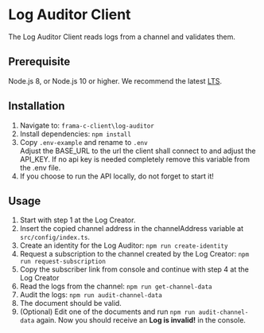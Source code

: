 # Log Auditor Client
The Log Auditor Client reads logs from a channel and validates them.

## Prerequisite
Node.js 8, or Node.js 10 or higher. We recommend the latest [LTS](https://nodejs.org/en/download/).
## Installation
1. Navigate to: `frama-c-client\log-auditor` 
2. Install dependencies: `npm install`  
3. Copy `.env-example` and rename to `.env` \
Adjust the BASE_URL to the url the client shall connect to and adjust the API_KEY. If no api key is needed completely remove this variable from the .env file.
4. If you choose to run the API locally, do not forget to start it!

## Usage
1. Start with step 1 at the Log Creator.
2. Insert the copied channel address in the channelAddress variable at `src/config/index.ts`.
3. Create an identity for the Log Auditor: `npm run create-identity`
4. Request a subscription to the channel created by the Log Creator: `npm run request-subscription`
5. Copy the subscriber link from console and continue with step 4 at the Log Creator
6. Read the logs from the channel: `npm run get-channel-data`
7. Audit the logs: `npm run audit-channel-data`
8. The document should be valid.
9. (Optional) Edit one of the documents and run `npm run audit-channel-data` again. Now you should receive an **Log is invalid!** in the console.
